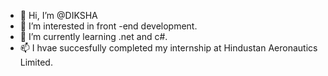 - 👋 Hi, I’m @DIKSHA
- 👀 I’m interested in front -end development.
- 🌱 I’m currently learning .net and c#. 
- 📫 I hvae succesfully completed my internship at Hindustan Aeronautics Limited.

<!---
DIKSHA is a ✨ special ✨ repository because its `README.md` (this file) appears on your GitHub profile.
You can click the Preview link to take a look at your changes.
--->

